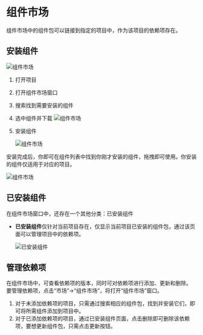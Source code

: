 # 组件市场 
组件市场中的组件包可以链接到指定的项目中，作为该项目的依赖项存在。

## 安装组件

![组件市场](https://docimages.blob.core.chinacloudapi.cn/images/Studio/Market/M-0.png)

1. 打开项目
2. 打开组件市场窗口
3. 搜索找到需要安装的组件
4. 选中组件并下载
    ![组件市场](https://docimages.blob.core.chinacloudapi.cn/images/Studio/Market/M-1.png)

5. 安装组件

    ![组件市场](https://docimages.blob.core.chinacloudapi.cn/images/Studio/Market/M-2-0.png)

安装完成后，你即可在组件列表中找到你刚才安装的组件，拖拽即可使用。你安装的组件仅适用于对应的项目。

![组件市场](https://docimages.blob.core.chinacloudapi.cn/images/Studio/Market/M-3.png)


## 已安装组件

在组件市场窗口中，还存在一个其他分类：已安装组件

* **已安装组件**仅针对当前项目存在，仅显示当前项目已安装的组件包，通过该页面可以管理项目中的依赖项。

    ![已安装组件](https://docimages.blob.core.chinacloudapi.cn/images/Studio/Market/installedActivities.PNG)
<!-- 
* **本地组件**最为重要的是，当你处于无网络或其他无法连接到组件市场的情况时，你依然可以使用曾经下载过的组件包，将他们应用于你的自动化项目中。

    ![本地组件](https://docimages.blob.core.chinacloudapi.cn/images/Studio/Market/localActivities.PNG) -->

## 管理依赖项

在组件市场中，可查看依赖项的版本，同时可对依赖项进行添加、更新和删除。
要管理依赖项，点击“市场”->“组件市场”，将打开“组件市场”窗口。

1. 对于未添加依赖项的项目，只需通过搜索相应的组件包，找到并安装它们，即可将所需组件添加到项目中。 
2. 对于已添加依赖项的项目，通过已安装组件页面，点击删除即可删除该依赖项，要想更新组件包，只需点击更新按钮。